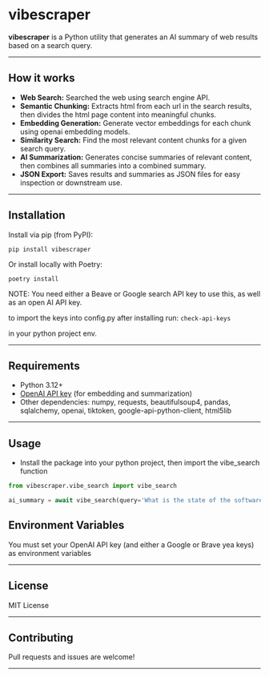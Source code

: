 # vibescraper

**vibescraper** is a Python utility that generates an AI summary of web results based on a search query.

---

## How it works

- **Web Search:** Searched the web using search engine API.
- **Semantic Chunking:** Extracts html from each url in the search results, then divides the html page content into meaningful chunks.
- **Embedding Generation:** Generate vector embeddings for each chunk using openai embedding models.
- **Similarity Search:** Find the most relevant content chunks for a given search query.
- **AI Summarization:** Generates concise summaries of relevant content, then combines all summaries into a combined summary.
- **JSON Export:** Saves results and summaries as JSON files for easy inspection or downstream use.

---

## Installation

Install via pip (from PyPI):

`pip install vibescraper`

Or install locally with Poetry:

`poetry install`

NOTE:
You need either a Beave or Google search API key to use this, as well as an open AI API key.


to import the keys into config.py after installing run:
    `check-api-keys`

in your python project env.

---

## Requirements

- Python 3.12+
- [OpenAI API key](https://platform.openai.com/) (for embedding and summarization)
- Other dependencies: numpy, requests, beautifulsoup4, pandas, sqlalchemy, openai, tiktoken, google-api-python-client, html5lib

---

## Usage

- Install the package into your python project, then import the vibe_search function

```python
from vibescraper.vibe_search import vibe_search

ai_summary = await vibe_search(query='What is the state of the software development job market in 2025?', domain_count=10, text_model='gpt-4o')
```

## Environment Variables

You must set your OpenAI API key (and either a Google or Brave yea keys)  as environment variables

---

## License

MIT License

---

## Contributing

Pull requests and issues are welcome!

---
